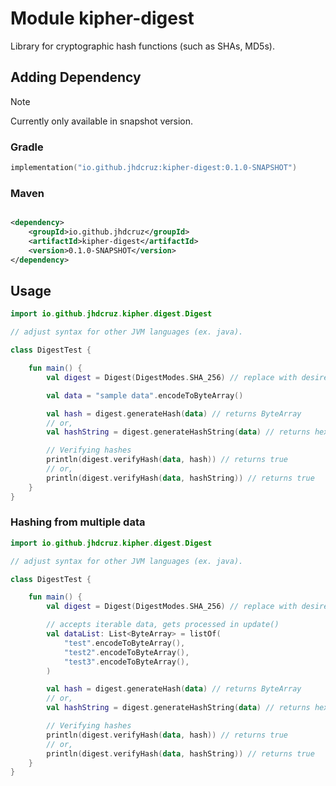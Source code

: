 # Module kipher-digest

Library for cryptographic hash functions (such as SHAs, MD5s).

## Adding Dependency

> [!NOTE]
>
> Currently only available in snapshot version.

### Gradle

```kotlin
implementation("io.github.jhdcruz:kipher-digest:0.1.0-SNAPSHOT")
```

### Maven

```xml

<dependency>
    <groupId>io.github.jhdcruz</groupId>
    <artifactId>kipher-digest</artifactId>
    <version>0.1.0-SNAPSHOT</version>
</dependency>
```

## Usage

```kotlin
import io.github.jhdcruz.kipher.digest.Digest

// adjust syntax for other JVM languages (ex. java).

class DigestTest {

    fun main() {
        val digest = Digest(DigestModes.SHA_256) // replace with desired mode

        val data = "sample data".encodeToByteArray()

        val hash = digest.generateHash(data) // returns ByteArray
        // or,
        val hashString = digest.generateHashString(data) // returns hex string

        // Verifying hashes
        println(digest.verifyHash(data, hash)) // returns true
        // or,
        println(digest.verifyHash(data, hashString)) // returns true
    }
}
```

### Hashing from multiple data

```kotlin
import io.github.jhdcruz.kipher.digest.Digest

// adjust syntax for other JVM languages (ex. java).

class DigestTest {

    fun main() {
        val digest = Digest(DigestModes.SHA_256) // replace with desired mode

        // accepts iterable data, gets processed in update()
        val dataList: List<ByteArray> = listOf(
            "test".encodeToByteArray(),
            "test2".encodeToByteArray(),
            "test3".encodeToByteArray(),
        )

        val hash = digest.generateHash(data) // returns ByteArray
        // or,
        val hashString = digest.generateHashString(data) // returns hex string

        // Verifying hashes
        println(digest.verifyHash(data, hash)) // returns true
        // or,
        println(digest.verifyHash(data, hashString)) // returns true
    }
}
```
